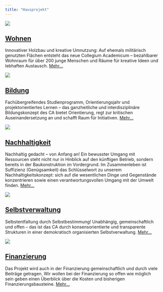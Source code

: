 ```yaml
---
title: "Hausprojekt"
---
```


<div class="front-box">
    <a href="/wohnen" ><img src="/hausprojekt/wohnen.png"></a>
    <div>
        <div><h2><a href="/wohnen" >Wohnen</a></h2></div>
        <p>
            Innovativer Holzbau und kreative Umnutzung: Auf ehemals militärisch genutzten Flächen entsteht das neue Collegium Academicum – bezahlbarer Wohnraum für über 200 junge Menschen und Räume für kreative Ideen und lebhaften Austausch. <a class="mehr" href="/wohnen" >Mehr...</a>
        </p>
    </div>
</div>

<div class="front-box">
    <a href="/bildung" ><img src="/hausprojekt/bildung.png"></a>
    <div>
        <div><h2><a href="/bildung" >Bildung</a></h2></div>
        <p>
            Fachübergreifendes Studienprogramm, Orientierungsjahr und projektorientiertes Lernen – das ganzheitliche und interdisziplinäre Bildungskonzept des CA bietet Orientierung, regt zur kritischen Auseinandersetzung an und schafft Raum für Initiativen. <a class="mehr" href="/bildung" >Mehr...</a>
        </p>
    </div>
</div>

<div class="front-box">
    <a href="/nachhaltigkeit" ><img src="/hausprojekt/nachhaltigkeit.png"></a>
    <div>
        <div><h2><a href="/nachhaltigkeit" >Nachhaltigkeit</a></h2></div>
        <p>
            Nachhaltig gedacht – von Anfang an! Ein bewusster Umgang mit Ressourcen steht nicht nur in Hinblick auf den künftigen Betrieb, sondern bereits in der Baukonstruktion im Vordergrund. Im Zusammenleben ist Suffizienz (Genügsamkeit) das Schlüsselwort zu unserem Nachhaltigkeitskonzept: sich auf die wesentlichen Dinge und Gegenstände konzentrieren sowie einen verantwortungsvollen Umgang mit der Umwelt finden. <a class="mehr" href="/nachhaltigkeit" >Mehr...</a>
        </p>
    </div>
</div>

<div class="front-box">
    <a href="/selbstverwaltung" ><img src="/hausprojekt/selbstverwaltung.png"></a>
    <div>
        <div><h2><a href="/selbstverwaltung" >Selbstverwaltung</a></h2></div>
        <p>
            Selbstentfaltung durch Selbstbestimmung! Unabhängig, gemeinschaftlich und offen – das ist das CA durch konsensorientierte und transparente Strukturen in einer demokratisch organisierten Selbstverwaltung. <a class="mehr" href="/selbstverwaltung" >Mehr...</a>
        </p>
    </div>
</div>

<div class="front-box">
    <a href="/finanzierung" ><img src="/hausprojekt/finanzierung.png"></a>
    <div>
        <div><h2><a href="/finanzierung" >Finanzierung</a></h2></div>
        <p>
            Das Projekt wird auch in der Finanzierung gemeinschaftlich und durch viele Beiträge getragen. Wir wollen bei der Finanzierung so offen wie möglich sein geben einen Überblick über die Kosten und bisherigen Finanzierungsbausteine. <a class="mehr" href="/finanzierung" >Mehr...</a>
        </p>
    </div>
</div>
